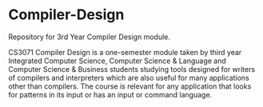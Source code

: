 # Compiler-Design
Repository for 3rd Year Compiler Design module.  

CS3071 Compiler Design is a one-semester module taken by third year Integrated Computer Science,
Computer Science & Language and Computer Science & Business students studying tools designed
for writers of compilers and interpreters which are also useful for many applications other
than compilers.
The course is relevant for any application that looks for patterns in its input or has an input
or command language.
